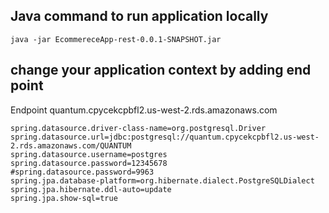 ## Java command to run application locally
```
java -jar EcommereceApp-rest-0.0.1-SNAPSHOT.jar
```
## change your application context by adding end point 
Endpoint
quantum.cpycekcpbfl2.us-west-2.rds.amazonaws.com
```
spring.datasource.driver-class-name=org.postgresql.Driver
spring.datasource.url=jdbc:postgresql://quantum.cpycekcpbfl2.us-west-2.rds.amazonaws.com/QUANTUM
spring.datasource.username=postgres
spring.datasource.password=12345678
#spring.datasource.password=9963
spring.jpa.database-platform=org.hibernate.dialect.PostgreSQLDialect
spring.jpa.hibernate.ddl-auto=update
spring.jpa.show-sql=true
```

